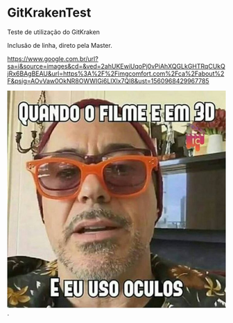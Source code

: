 # GitKrakenTest
Teste de utilização do GitKraken

Inclusão de linha, direto pela Master.

https://www.google.com.br/url?sa=i&source=images&cd=&ved=2ahUKEwiUqoPj0vPiAhXQGLkGHTRqCUkQjRx6BAgBEAU&url=https%3A%2F%2Fimgcomfort.com%2Fca%2Fabout%2F&psig=AOvVaw0OkNR8OWWIGi6LIXlx7Ql8&ust=1560968429967785

![Óculos 3D](Cinema-Memes.jpg).
